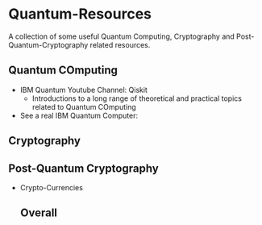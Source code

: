 # Quantum-Resources
A collection of some useful Quantum Computing, Cryptography and Post-Quantum-Cryptography related resources.

## Quantum COmputing
- IBM Quantum Youtube Channel: Qiskit
  - Introductions to a long range of theoretical and practical topics related to Quantum COmputing
- See a real IBM Quantum Computer:

## Cryptography

## Post-Quantum Cryptography
- Crypto-Currencies

  ## Overall 
